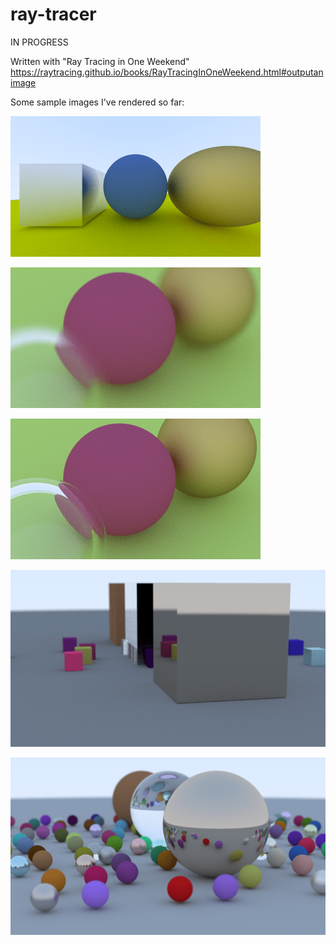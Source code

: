 # ray-tracer

IN PROGRESS

Written with "Ray Tracing in One Weekend"
https://raytracing.github.io/books/RayTracingInOneWeekend.html#outputanimage

Some sample images I've rendered so far:

![metal_cube_two_spheres](converted_files/metal_cube_two_spheres.png)

![defocus](converted_files/defocus.png)

![birds_eye](converted_files/birds_eye_view.png)

![cube_world](converted_files/cubes_4x6_aa30.png)

![sphere world](converted_files/final_6x6_aa300.png)
